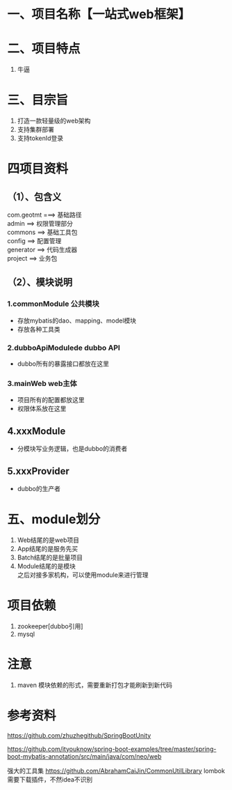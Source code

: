 # 一、项目名称【一站式web框架】
# 二、项目特点
1. 牛逼

# 三、目宗旨
1. 打造一款轻量级的web架构
2. 支持集群部署
3. 支持tokenId登录

# 四项目资料
## （1）、包含义
com.geotmt ===> 基础路径 \
admin ==> 权限管理部分 \
commons ==> 基础工具包 \
config ==> 配置管理 \
generator ==> 代码生成器 \
project ==> 业务包

## （2）、模块说明
### 1.commonModule 公共模块
- 存放mybatis的dao、mapping、model模块
- 存放各种工具类

### 2.dubboApiModulede dubbo API
- dubbo所有的暴露接口都放在这里

### 3.mainWeb web主体
- 项目所有的配置都放这里
- 权限体系放在这里

## 4.xxxModule
- 分模块写业务逻辑，也是dubbo的消费者

## 5.xxxProvider
- dubbo的生产者

# 五、module划分
1. Web结尾的是web项目
2. App结尾的是服务先买
3. Batch结尾的是批量项目
4. Module结尾的是模块 \
之后对接多家机构，可以使用module来进行管理

# 项目依赖
1. zookeeper[dubbo引用]
2. mysql


# 注意
1. maven 模块依赖的形式，需要重新打包才能刷新到新代码



# 参考资料
https://github.com/zhuzhegithub/SpringBootUnity

https://github.com/ityouknow/spring-boot-examples/tree/master/spring-boot-mybatis-annotation/src/main/java/com/neo/web

强大的工具集 https://github.com/AbrahamCaiJin/CommonUtilLibrary
lombok 需要下载插件，不然idea不识别